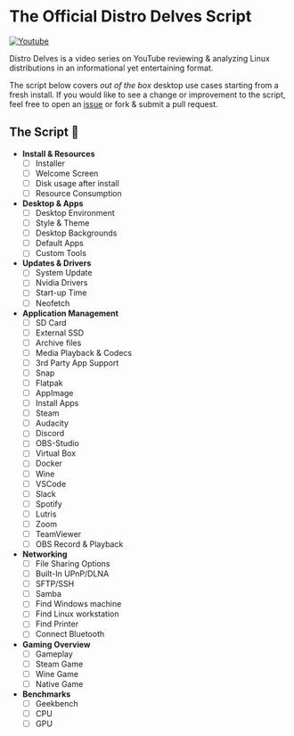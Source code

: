 # The Official Distro Delves Script

[![Youtube](https://img.shields.io/badge/Egee-Youtube-e62117.svg)](https://www.youtube.com/c/Egeeirl)

Distro Delves is a video series on YouTube reviewing & analyzing Linux distributions in an informational yet entertaining format.

The script below covers _out of the box_ desktop use cases starting from a fresh install. If you would like to see a change or improvement to the script, feel free to open an [issue](https://github.com/egee-irl/distro-delves/issues) or fork & submit a pull request.

## The Script 📜

- **Install & Resources**
  - [ ]  Installer
  - [ ]  Welcome Screen
  - [ ]  Disk usage after install
  - [ ]  Resource Consumption
- **Desktop & Apps**
  - [ ]  Desktop Environment
  - [ ]  Style & Theme
  - [ ]  Desktop Backgrounds
  - [ ]  Default Apps
  - [ ]  Custom Tools
- **Updates & Drivers**
  - [ ]  System Update
  - [ ]  Nvidia Drivers
  - [ ]  Start-up Time
  - [ ]  Neofetch
- **Application Management**
  - [ ] SD Card
  - [ ] External SSD
  - [ ] Archive files
  - [ ]  Media Playback & Codecs
  - [ ]  3rd Party App Support
    - [ ]  Snap
    - [ ]  Flatpak
    - [ ]  AppImage
  - [ ]  Install Apps
    - [ ]  Steam
    - [ ]  Audacity
    - [ ]  Discord
    - [ ]  OBS-Studio
    - [ ]  Virtual Box
    - [ ]  Docker
    - [ ]  Wine
    - [ ]  VSCode
    - [ ]  Slack
    - [ ]  Spotify
    - [ ]  Lutris
    - [ ]  Zoom
    - [ ]  TeamViewer
  - [ ]  OBS Record & Playback
- **Networking**
  - [ ]  File Sharing Options
    - [ ]  Built-In UPnP/DLNA
    - [ ]  SFTP/SSH
    - [ ]  Samba
  - [ ]  Find Windows machine
  - [ ]  Find Linux workstation
  - [ ]  Find Printer
  - [ ]  Connect Bluetooth
- **Gaming Overview**
  - [ ]  Gameplay
    - [ ]  Steam Game
    - [ ]  Wine Game
    - [ ]  Native Game
- **Benchmarks**
  - [ ]  Geekbench
    - [ ]  CPU
    - [ ]  GPU

